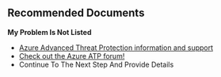 <properties
	pageTitle="Soulution not found"
	description="Soulution not found"
	infoBubbleText="Soulution not found"
	service="microsoft-aatp"
	resource="aatp"
	authors="digeler"
	ms.author="digeler"
	displayOrder="1"
	selfHelpType="generic"
	supportTopicIds="32729032"
	resourceTags=""
	productPesIds="16264"
	cloudEnvironments="Public"
	articleId="f9f594b0-0983-780d-b21d-e8b0781e2a80"
	ownershipId="Azure_Advanced_Threat_Protection"
/>

## **Recommended Documents**

**My Problem Is Not Listed**



* [Azure Advanced Threat Protection information and support](https://docs.microsoft.com/azure-advanced-threat-protection/atp-support)
* [Check out the Azure ATP forum!](https://aka.ms/azureatpcommunity)
* Continue To The Next Step And Provide Details